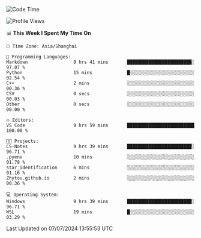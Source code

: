 <!--START_SECTION:waka-->
![Code Time](http://img.shields.io/badge/Code%20Time-1%2C824%20hrs%2030%20mins-blue)

![Profile Views](http://img.shields.io/badge/Profile%20Views-7-blue)

📊 **This Week I Spent My Time On** 

```text
🕑︎ Time Zone: Asia/Shanghai

💬 Programming Languages: 
Markdown                 9 hrs 41 mins       ████████████████████████░   97.07 % 
Python                   15 mins             █░░░░░░░░░░░░░░░░░░░░░░░░   02.54 % 
C++                      2 mins              ░░░░░░░░░░░░░░░░░░░░░░░░░   00.36 % 
CSV                      0 secs              ░░░░░░░░░░░░░░░░░░░░░░░░░   00.03 % 
Other                    0 secs              ░░░░░░░░░░░░░░░░░░░░░░░░░   00.00 % 

🔥 Editors: 
VS Code                  9 hrs 59 mins       █████████████████████████   100.00 % 

🐱‍💻 Projects: 
CS-Notes                 9 hrs 39 mins       ████████████████████████░   96.71 % 
.pyenv                   10 mins             ░░░░░░░░░░░░░░░░░░░░░░░░░   01.78 % 
star_identification      6 mins              ░░░░░░░░░░░░░░░░░░░░░░░░░   01.16 % 
Zhytou.github.io         2 mins              ░░░░░░░░░░░░░░░░░░░░░░░░░   00.36 % 

💻 Operating System: 
Windows                  9 hrs 39 mins       ████████████████████████░   96.71 % 
WSL                      19 mins             █░░░░░░░░░░░░░░░░░░░░░░░░   03.29 % 
```


 Last Updated on 07/07/2024 13:55:53 UTC
<!--END_SECTION:waka-->
